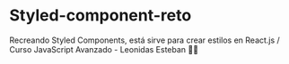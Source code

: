 # Styled-component-reto
Recreando Styled Components, está sirve para crear estilos en React.js / Curso JavaScript Avanzado - Leonidas Esteban 🚀🌌
